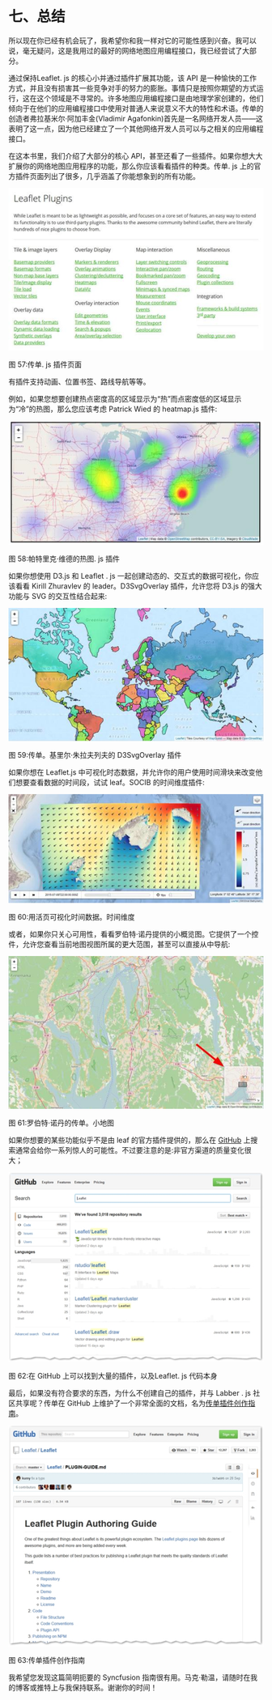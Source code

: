 # 七、总结

所以现在你已经有机会玩了，我希望你和我一样对它的可能性感到兴奋。我可以说，毫无疑问，这是我用过的最好的网络地图应用编程接口，我已经尝试了大部分。

通过保持Leaflet. js 的核心小并通过插件扩展其功能，该 API 是一种愉快的工作方式，并且没有损害其一些竞争对手的努力的膨胀。事情只是按照你期望的方式运行，这在这个领域是不寻常的。许多地图应用编程接口是由地理学家创建的，他们倾向于在他们的应用编程接口中使用对普通人来说意义不大的特性和术语。传单的创造者弗拉基米尔·阿加丰金(Vladimir Agafonkin)首先是一名网络开发人员——这表明了这一点，因为他已经建立了一个其他网络开发人员可以与之相关的应用编程接口。

在这本书里，我们介绍了大部分的核心 API，甚至还看了一些插件。如果你想大大扩展你的网络地图应用程序的功能，那么你应该看看插件的种类。传单. js 上的官方插件页面列出了很多，几乎涵盖了你能想象到的所有功能。

![](img/00066.jpeg)

图 57:传单. js 插件页面

有插件支持动画、位置书签、路线导航等等。

例如，如果您想要创建热点密度高的区域显示为“热”而点密度低的区域显示为“冷”的热图，那么您应该考虑 Patrick Wied 的 heatmap.js 插件:

![](img/00067.jpeg)

图 58:帕特里克·维德的热图. js 插件

如果你想使用 D3.js 和 Leaflet . js 一起创建动态的、交互式的数据可视化，你应该看看 Kirill Zhuravlev 的 leader。D3SvgOverlay 插件，允许您将 D3.js 的强大功能与 SVG 的交互性结合起来:

![](img/00068.jpeg)

图 59:传单。基里尔·朱拉夫列夫的 D3SvgOverlay 插件

如果你想在 Leaflet.js 中可视化时态数据，并允许你的用户使用时间滑块来改变他们想要查看数据的时间段，试试 leaf。SOCIB 的时间维度插件:

![](img/00069.jpeg)

图 60:用活页可视化时间数据。时间维度

或者，如果你只关心可用性，看看罗伯特·诺丹提供的小概览图。它提供了一个控件，允许您查看当前地图视图所属的更大范围，甚至可以直接从中导航:

![](img/00070.jpeg)

图 61:罗伯特·诺丹的传单。小地图

如果你想要的某些功能似乎不是由 leaf 的官方插件提供的，那么在 [GitHub](https://github.com/search) 上搜索通常会给你一系列惊人的可能性。不过要注意的是:非官方渠道的质量变化很大；

![](img/00071.jpeg)

图 62:在 GitHub 上可以找到大量的插件，以及Leaflet. js 代码本身

最后，如果没有符合要求的东西，为什么不创建自己的插件，并与 Labber . js 社区共享呢？传单在 GitHub 上维护了一个非常全面的文档，名为[传单插件创作指南](https://github.com/Leaflet/Leaflet/blob/master/PLUGIN-GUIDE.md)。

![](img/00072.jpeg)

图 63:传单插件创作指南

我希望您发现这篇简明扼要的 Syncfusion 指南很有用。马克·勒温，请随时在我的博客或推特上与我保持联系。谢谢你的时间！